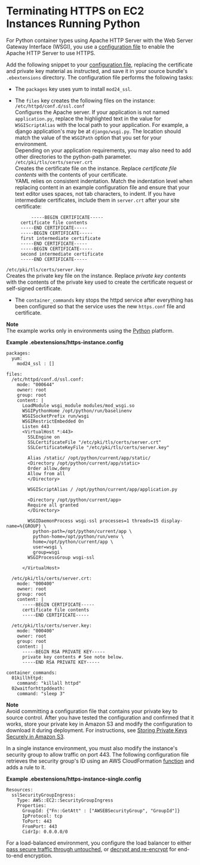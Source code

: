 # Terminating HTTPS on EC2 Instances Running Python<a name="https-singleinstance-python"></a>

For Python container types using Apache HTTP Server with the Web Server Gateway Interface \(WSGI\), you use a [configuration file](ebextensions.md) to enable the Apache HTTP Server to use HTTPS\.

Add the following snippet to your [configuration file](ebextensions.md), replacing the certificate and private key material as instructed, and save it in your source bundle's `.ebextensions` directory\. The configuration file performs the following tasks:
+ The `packages` key uses yum to install `mod24_ssl`\.
+ The `files` key creates the following files on the instance:  
`/etc/httpd/conf.d/ssl.conf`  
Configures the Apache server\. If your application is not named `application.py`, replace the highlighted text in the value for `WSGIScriptAlias` with the local path to your application\. For example, a django application's may be at `django/wsgi.py`\. The location should match the value of the `WSGIPath` option that you set for your environment\.  
Depending on your application requirements, you may also need to add other directories to the python\-path parameter\.   
`/etc/pki/tls/certs/server.crt`  
Creates the certificate file on the instance\. Replace *certificate file contents* with the contents of your certificate\.  
YAML relies on consistent indentation\. Match the indentation level when replacing content in an example configuration file and ensure that your text editor uses spaces, not tab characters, to indent\.
If you have intermediate certificates, include them in `server.crt` after your site certificate:  

  ```
        -----BEGIN CERTIFICATE-----
    certificate file contents
    -----END CERTIFICATE-----
    -----BEGIN CERTIFICATE-----
    first intermediate certificate
    -----END CERTIFICATE-----
    -----BEGIN CERTIFICATE-----
    second intermediate certificate
    -----END CERTIFICATE-----
  ```  
`/etc/pki/tls/certs/server.key`  
Creates the private key file on the instance\. Replace *private key contents* with the contents of the private key used to create the certificate request or self\-signed certificate\. 
+ The `container_commands` key stops the httpd service after everything has been configured so that the service uses the new `https.conf` file and certificate\.

**Note**  
The example works only in environments using the [Python](create-deploy-python-container.md) platform\.

**Example \.ebextensions/https\-instance\.config**  

```
packages:
  yum:
    mod24_ssl : []
    
files:
  /etc/httpd/conf.d/ssl.conf:
    mode: "000644"
    owner: root
    group: root
    content: |
      LoadModule wsgi_module modules/mod_wsgi.so
      WSGIPythonHome /opt/python/run/baselinenv
      WSGISocketPrefix run/wsgi
      WSGIRestrictEmbedded On
      Listen 443
      <VirtualHost *:443>
        SSLEngine on
        SSLCertificateFile "/etc/pki/tls/certs/server.crt"
        SSLCertificateKeyFile "/etc/pki/tls/certs/server.key"
        
        Alias /static/ /opt/python/current/app/static/
        <Directory /opt/python/current/app/static>
        Order allow,deny
        Allow from all
        </Directory>
        
        WSGIScriptAlias / /opt/python/current/app/application.py
        
        <Directory /opt/python/current/app>
        Require all granted
        </Directory>
        
        WSGIDaemonProcess wsgi-ssl processes=1 threads=15 display-name=%{GROUP} \
          python-path=/opt/python/current/app \
          python-home=/opt/python/run/venv \
          home=/opt/python/current/app \
          user=wsgi \
          group=wsgi
        WSGIProcessGroup wsgi-ssl
        
      </VirtualHost>
      
  /etc/pki/tls/certs/server.crt:
    mode: "000400"
    owner: root
    group: root
    content: |
      -----BEGIN CERTIFICATE-----
      certificate file contents
      -----END CERTIFICATE-----
       
  /etc/pki/tls/certs/server.key:
    mode: "000400"
    owner: root
    group: root
    content: |
      -----BEGIN RSA PRIVATE KEY-----
      private key contents # See note below.
      -----END RSA PRIVATE KEY-----
      
container_commands:
  01killhttpd:
    command: "killall httpd"
  02waitforhttpddeath:
    command: "sleep 3"
```

**Note**  
Avoid committing a configuration file that contains your private key to source control\. After you have tested the configuration and confirmed that it works, store your private key in Amazon S3 and modify the configuration to download it during deployment\. For instructions, see [Storing Private Keys Securely in Amazon S3](https-storingprivatekeys.md)\.

In a single instance environment, you must also modify the instance's security group to allow traffic on port 443\. The following configuration file retrieves the security group's ID using an AWS CloudFormation [function](ebextensions-functions.md) and adds a rule to it\.

**Example \.ebextensions/https\-instance\-single\.config**  

```
Resources:
  sslSecurityGroupIngress: 
    Type: AWS::EC2::SecurityGroupIngress
    Properties:
      GroupId: {"Fn::GetAtt" : ["AWSEBSecurityGroup", "GroupId"]}
      IpProtocol: tcp
      ToPort: 443
      FromPort: 443
      CidrIp: 0.0.0.0/0
```

For a load\-balanced environment, you configure the load balancer to either [pass secure traffic through untouched](https-tcp-passthrough.md), or [decrypt and re\-encrypt](configuring-https-endtoend.md) for end\-to\-end encryption\.